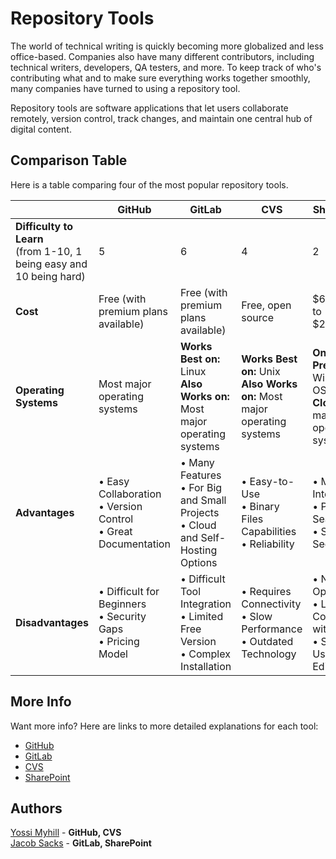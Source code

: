 # Repository Tools
The world of technical writing is quickly becoming more globalized and less office-based. Companies also have many different contributors, including technical writers, developers, QA testers, and more. To keep track of who's contributing what and to make sure everything works together smoothly, many companies have turned to using a repository tool.  

Repository tools are software applications that let users collaborate remotely, version control, track changes, and maintain one central hub of digital content.

## Comparison Table
Here is a table comparing four of the most popular repository tools.

|                                                                   | GitHub                    | GitLab                    | CVS                       | SharePoint                |
|-------------------------------------------------------------------|---------------------------|---------------------------|---------------------------|---------------------------|
| **Difficulty to Learn** <br>(from 1-10, 1 being easy and 10 being hard)| 5                         | 6                         | 4                         | 2                         |
| **Cost**                                                              | Free (with premium plans available)                         | Free (with premium plans available)                         | Free, open source                       | $6/month to $22/month                         |
| **Operating Systems**                                                       | Most major operating systems                        | **Works Best on:** Linux<br>**Also Works on:** Most major operating systems                        | **Works Best on:** Unix<br>**Also Works on:** Most major operating systems                        | **On-Premises:** Windows OS<br> **Cloud:** All major operating systems                        |
| **Advantages**                                                        | &bull; Easy Collaboration<br> &bull; Version Control<br> &bull; Great Documentation | &bull; Many Features<br> &bull; For Big and Small Projects<br> &bull; Cloud and Self-Hosting Options | &bull; Easy-to-Use<br> &bull; Binary Files Capabilities<br> &bull; Reliability | &bull; Microsoft Integration<br> &bull; Powerful Search <br> &bull; Strong Security|
| **Disadvantages**                                                     | &bull; Difficult for Beginners<br> &bull; Security Gaps<br> &bull; Pricing Model| &bull; Difficult Tool Integration<br> &bull; Limited Free Version<br> &bull; Complex Installation| &bull; Requires Connectivity<br> &bull; Slow Performance<br> &bull; Outdated Technology | &bull; No Free Option <br> &bull; Less Compatible with Code <br> &bull; Single-User Editing |
## More Info
Want more info? Here are links to more detailed explanations for each tool:
- [GitHub](./GitHub.md)
- [GitLab](./GitLab.md)
- [CVS](./CVS.md)
- [SharePoint](./SharePoint.md)
## Authors
[Yossi Myhill](www.linkedin.com/in/yossi-myhill-320027163) - **GitHub, CVS**  
[Jacob Sacks](https://sacksjacob.wixsite.com/home) - **GitLab, SharePoint**
